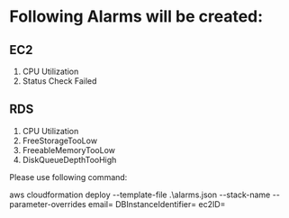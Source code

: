 # Following Alarms will be created:

## EC2 
  1. CPU Utilization 
  2. Status Check Failed 
## RDS
 1. CPU Utilization 
 2. FreeStorageTooLow
 3. FreeableMemoryTooLow
 4. DiskQueueDepthTooHigh
 
 
 Please use following command:
 
 aws cloudformation deploy --template-file .\alarms.json --stack-name <Name of stack> --parameter-overrides email=<Email ID on which Notifications will be sent> DBInstanceIdentifier=<DB Instance identifier on which RDS alerts will be applied> ec2ID=<Instance ID of EC2 on which alerts are to be applied>
